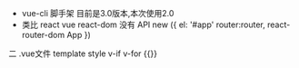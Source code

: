 - vue-cli 脚手架 目前是3.0版本,本次使用2.0
- 类比
  react                 vue
  react-dom             没有
API new ({
  el: '#app'
  router:router,   react-router-dom
  App
})

二 .vue文件 
template style v-if v-for {{}}